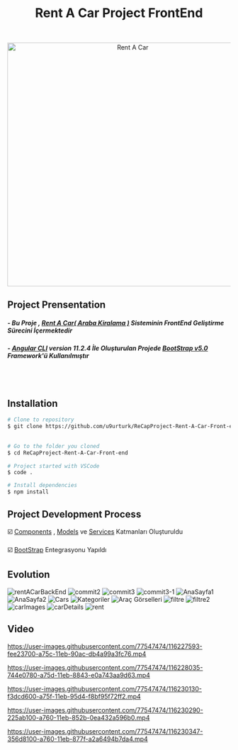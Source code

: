 <h1 align="center">Rent A Car Project FrontEnd</h1> <br>
<p align="center">
  <img src="https://media.giphy.com/media/WpxiPz418zwy54WQvJ/giphy.gif" width="550" alt="Rent A Car">
</p>


## Project Prensentation
##### - Bu Proje , [Rent A Car( Araba Kiralama )](https://github.com/u9urturk/ReCapProject-Rent-A-Car) Sisteminin FrontEnd Geliştirme Sürecini İçermektedir 
##### - [Angular CLI](https://github.com/angular/angular-cli) version 11.2.4 İle Oluşturulan Projede [BootStrap v5.0 ](https://getbootstrap.com/docs/5.0/getting-started/introduction/) Framework'ü Kullanılmıştır
<br>
<br>

## Installation

```bash
# Clone to repository
$ git clone https://github.com/u9urturk/ReCapProject-Rent-A-Car-Front-end
  
  
# Go to the folder you cloned
$ cd ReCapProject-Rent-A-Car-Front-end
  
# Project started with VSCode
$ code .

# Install dependencies
$ npm install
```

## Project Development Process
☑️ [Components](https://github.com/u9urturk/ReCapProject-Rent-A-Car-Front-end/tree/master/src/app/components) , [Models](https://github.com/u9urturk/ReCapProject-Rent-A-Car-Front-end/tree/master/src/app/models) ve [Services](https://github.com/u9urturk/ReCapProject-Rent-A-Car-Front-end/tree/master/src/app/services) Katmanları Oluşturuldu<br> 
<br>
☑️ [BootStrap](https://getbootstrap.com/docs/5.0/getting-started/introduction/) Entegrasyonu Yapıldı 

## Evolution
![rentACarBackEnd](https://user-images.githubusercontent.com/77547474/110978997-1fa12980-8375-11eb-849c-5bf99e24663c.PNG)
![commit2](https://user-images.githubusercontent.com/77547474/111200276-9d15a580-85d2-11eb-84fd-261d707a20ed.PNG)
![commit3](https://user-images.githubusercontent.com/77547474/111250849-1935da80-861f-11eb-88c0-7833d2651e83.PNG)
![commit3-1](https://user-images.githubusercontent.com/77547474/111250560-99a80b80-861e-11eb-9204-a61ee030f374.PNG)
![AnaSayfa1](https://user-images.githubusercontent.com/77547474/113551926-131f9200-95fe-11eb-9ede-37175b110800.PNG)
![AnaSayfa2](https://user-images.githubusercontent.com/77547474/113551945-1b77cd00-95fe-11eb-96bd-f04db146a4f6.PNG)
![Cars](https://user-images.githubusercontent.com/77547474/113551966-22064480-95fe-11eb-9c45-9b4386981a1c.PNG)
![Kategoriler](https://user-images.githubusercontent.com/77547474/113551983-27fc2580-95fe-11eb-874e-ceaa34b4ba56.PNG)
![Araç Görselleri](https://user-images.githubusercontent.com/77547474/113551993-2c284300-95fe-11eb-8ba8-6d9bb0581830.PNG)
![filtre](https://user-images.githubusercontent.com/77547474/113918448-1fb50d80-97eb-11eb-8747-345b8fb44ba0.PNG)
![filtre2](https://user-images.githubusercontent.com/77547474/113918480-280d4880-97eb-11eb-9be7-892caee3b9cd.PNG)
![carImages](https://user-images.githubusercontent.com/77547474/113918518-352a3780-97eb-11eb-9645-e33e696eab7f.PNG)
![carDetails](https://user-images.githubusercontent.com/77547474/113918553-42dfbd00-97eb-11eb-952f-ef03b621fdcc.PNG)
![rent](https://user-images.githubusercontent.com/77547474/113918584-4b37f800-97eb-11eb-87c0-7e7c5afbd20a.png)

## Video
https://user-images.githubusercontent.com/77547474/116227593-fee23700-a75c-11eb-90ac-db4a99a3fc76.mp4

https://user-images.githubusercontent.com/77547474/116228035-744e0780-a75d-11eb-8843-e0a743aa9d63.mp4

https://user-images.githubusercontent.com/77547474/116230130-f3dcd600-a75f-11eb-95d4-f8bf95f72ff2.mp4

https://user-images.githubusercontent.com/77547474/116230290-225ab100-a760-11eb-852b-0ea432a596b0.mp4

https://user-images.githubusercontent.com/77547474/116230347-356d8100-a760-11eb-877f-a2a6494b7da4.mp4
























